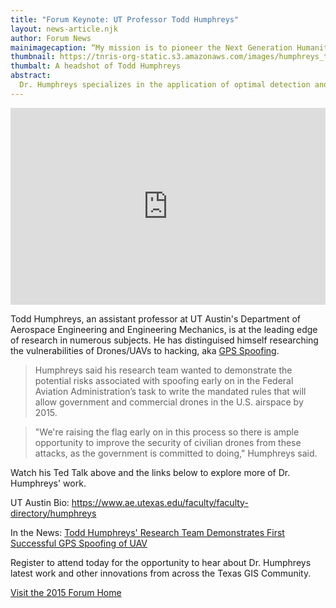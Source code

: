 ```yaml
---
title: "Forum Keynote: UT Professor Todd Humphreys"
layout: news-article.njk
author: Forum News
mainimagecaption: “My mission is to pioneer the Next Generation Humanitarian Technologies”
thumbnail: https://tnris-org-static.s3.amazonaws.com/images/humphreys_th.jpg
thumbalt: A headshot of Todd Humphreys
abstract:
  Dr. Humphreys specializes in the application of optimal detection and estimation techniques to problems in satellite navigation, autonomous systems, and signal processing.
---
```


<iframe width="100%" height="315" src="https://www.youtube.com/embed/r4UdHE3JNnU" frameborder="0" allowfullscreen></iframe>

Todd Humphreys, an assistant professor at UT Austin's Department of Aerospace Engineering and Engineering Mechanics, is at the leading edge of research in numerous subjects. He has distinguised himself researching the vulnerabilities of Drones/UAVs to hacking, aka [GPS Spoofing](http://www.ae.utexas.edu/news/features/todd-humphreys-research-team-demonstrates-first-successful-gps-spoofing-of-uav).

> Humphreys said his research team wanted to demonstrate the potential risks associated with spoofing early on in the Federal Aviation Administration’s task to write the mandated rules that will allow government and commercial drones in the U.S. airspace by 2015.

> "We're raising the flag early on in this process so there is ample opportunity to improve the security of civilian drones from these attacks, as the government is committed to doing," Humphreys said.

Watch his Ted Talk above and the links below to explore more of Dr. Humphreys' work.

UT Austin Bio: https://www.ae.utexas.edu/faculty/faculty-directory/humphreys

In the News: [Todd Humphreys' Research Team Demonstrates First Successful GPS Spoofing of UAV](http://www.ae.utexas.edu/news/features/todd-humphreys-research-team-demonstrates-first-successful-gps-spoofing-of-uav)

Register to attend today for the opportunity to hear about Dr. Humphreys latest work and other innovations from across the Texas GIS Community.

<a href="/texas-gis-forum/2015" class="btn btn-lg btn-danger">Visit the 2015 Forum Home</a>
